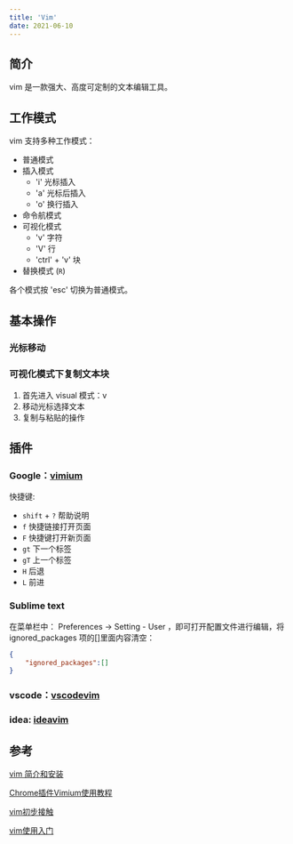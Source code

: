 ```yaml
---
title: 'Vim'
date: 2021-06-10
---
```


## 简介

vim 是一款强大、高度可定制的文本编辑工具。

## 工作模式

vim 支持多种工作模式：

- 普通模式
- 插入模式
  - 'i' 光标插入
  - 'a' 光标后插入
  - 'o' 换行插入
- 命令航模式
- 可视化模式
  - 'v' 字符
  - 'V' 行
  - 'ctrl' + 'v' 块 
- 替换模式 (`R`)

各个模式按 'esc' 切换为普通模式。

## 基本操作

### 光标移动

### 可视化模式下复制文本块

1. 首先进入 visual 模式：v
2. 移动光标选择文本
3. 复制与粘贴的操作

## 插件
### Google：[vimium](https://chrome.google.com/webstore/detail/vimium/dbepggeogbaibhgnhhndojpepiihcmeb)

快捷键: 

- `shift` + `?` 帮助说明
- `f` 快捷链接打开页面
- `F` 快捷键打开新页面
- `gt` 下一个标签
- `gT` 上一个标签
- `H` 后退
- `L` 前进

### Sublime text

在菜单栏中： Preferences -> Setting - User ，即可打开配置文件进行编辑，将 ignored_packages 项的[]里面内容清空：

```json
{
    "ignored_packages":[]
}
```
### vscode：[vscodevim](https://marketplace.visualstudio.com/items?itemName=vscodevim.vim)
### idea: [ideavim](https://plugins.jetbrains.com/plugin/164-ideavim)

## 参考

[vim 简介和安装](https://www.zhaixue.cc/vim/vim-intro.html)

[Chrome插件Vimium使用教程](https://zhuanlan.zhihu.com/p/113316942)

[vim初步接触](https://www.learnfk.com/vim/vim-tutorial-intro.html)

[vim使用入门](https://www.zhaixue.cc/vim/vim-intro.html)